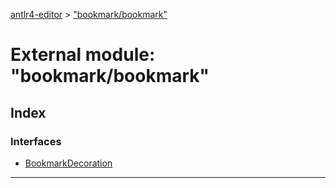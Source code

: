 [antlr4-editor](../README.md) > ["bookmark/bookmark"](../modules/_bookmark_bookmark_.md)

# External module: "bookmark/bookmark"

## Index

### Interfaces

* [BookmarkDecoration](../interfaces/_bookmark_bookmark_.bookmarkdecoration.md)

---

